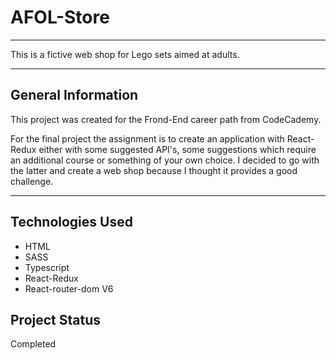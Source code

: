 # AFOL-Store
___
This is a fictive web shop for Lego sets aimed at adults.
___
## General Information
This project was created for the Frond-End career path from CodeCademy.

For the final project the assignment is to create an application with React-Redux either with some suggested API's, some suggestions which require an additional course or something of your own choice. 
I decided to go with the latter and create a web shop because I thought it provides a good challenge.

___
## Technologies Used
- HTML
- SASS
- Typescript
- React-Redux
- React-router-dom V6

## Project Status
Completed
